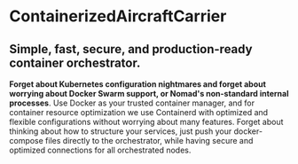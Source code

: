 # ContainerizedAircraftCarrier

## Simple, fast, secure, and production-ready container orchestrator.

**Forget about Kubernetes configuration nightmares and forget about worrying about Docker Swarm support, or Nomad's non-standard internal processes**. Use Docker as your trusted container manager, and for container resource optimization we use Containerd with optimized and flexible configurations without worrying about many features. Forget about thinking about how to structure your services, just push your docker-compose files directly to the orchestrator, while having secure and optimized connections for all orchestrated nodes.
